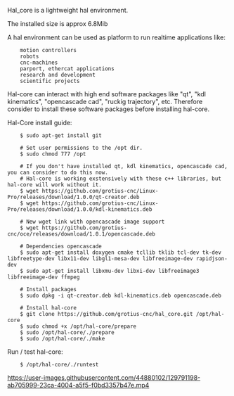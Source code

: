 Hal_core is a lightweight hal environment.

The installed size is approx 6.8Mib

A hal environment can be used as platform to run realtime applications like:

		motion controllers 
		robots
		cnc-machines 
		parport, ethercat applications
		research and development 
		scientific projects
	   
Hal-core can interact with high end software packages like "qt", "kdl kinematics", "opencascade cad", "ruckig trajectory", etc.
Therefore consider to install these software packages before installing hal-core. 

Hal-Core install guide:

		$ sudo apt-get install git

		# Set user permissions to the /opt dir.
		$ sudo chmod 777 /opt

		# If you don't have installed qt, kdl kinematics, opencascade cad, you can consider to do this now.
		# Hal-core is working exstensively with these c++ libraries, but hal-core will work without it.
		$ wget https://github.com/grotius-cnc/Linux-Pro/releases/download/1.0.0/qt-creator.deb
		$ wget https://github.com/grotius-cnc/Linux-Pro/releases/download/1.0.0/kdl-kinematics.deb

		# New wget link with opencascade image support
		$ wget https://github.com/grotius-cnc/oce/releases/download/1.0.1/opencascade.deb

		# Dependencies opencascade
		$ sudo apt-get install doxygen cmake tcllib tklib tcl-dev tk-dev libfreetype-dev libx11-dev libgl1-mesa-dev libfreeimage-dev rapidjson-dev 
		$ sudo apt-get install libxmu-dev libxi-dev libfreeimage3 libfreeimage-dev ffmpeg

		# Install packages
		$ sudo dpkg -i qt-creator.deb kdl-kinematics.deb opencascade.deb

		# Install hal-core
		$ git clone https://github.com/grotius-cnc/hal_core.git /opt/hal-core
		$ sudo chmod +x /opt/hal-core/prepare
		$ sudo /opt/hal-core/./prepare
		$ sudo /opt/hal-core/./make
	
Run / test hal-core:

		$ /opt/hal-core/./runtest

https://user-images.githubusercontent.com/44880102/129791198-ab705999-23ca-4004-a5f5-f0bd3357b47e.mp4
